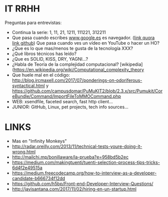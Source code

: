 IT RRHH
=======

Preguntas para entrevistas:

* Continua la serie: 1, 11, 21, 1211, 111221, 312211
* Que pasa cuando escribes www.google.es es navegador. ([link quora](https://www.quora.com/What-are-the-series-of-steps-that-happen-when-an-URL-is-requested-from-the-address-field-of-a-browser) [link github](https://github.com/alex/what-happens-when)) Que pasa cuando ves un vídeo en YouTube o hacer un HO?
* ¿Que es lo que mas/menos te gusta de la tecnología XXX?
* ¿Qué libros técnicos has leído?
* ¿Que es SOLID, KISS, DRY, YAGNI...?
* ¿Habla de Teoría de la complejidad computacional? [wikipedia](https://en.wikipedia.org/wiki/Computational_complexity_theory
* Que huele mal en el código: http://blog.ircmaxell.com/2017/07/ponderings-on-odoriferous-syntactical.html y https://github.com/campusdomar/PuMuKIT2/blob/2.3.x/src/Pumukit/CoreBundle/Command/ImportFileToMMOCommand.php
* WEB: xsendfile, faceted search, fast http client...
* JUNIOR: GitHub, Linux, pet projects, tech info sources...

LINKS
=====

* Mas en "Infinity Monkeys"
* http://radar.oreilly.com/2013/11/technical-tests-youre-doing-it-wrong.html
* http://mailchi.mp/bonillaware/la-prueba?e=958bd5b2ec
* https://medium.com/makingtuenti/tuenti-selection-process-tips-tricks-6d4f2e49515a
* https://medium.freecodecamp.org/how-to-interview-as-a-developer-candidate-b666734f12dd
* https://github.com/h5bp/Front-end-Developer-Interview-Questions/
* http://javisantana.com/2017/11/02/hiring-en-un-startup.html
